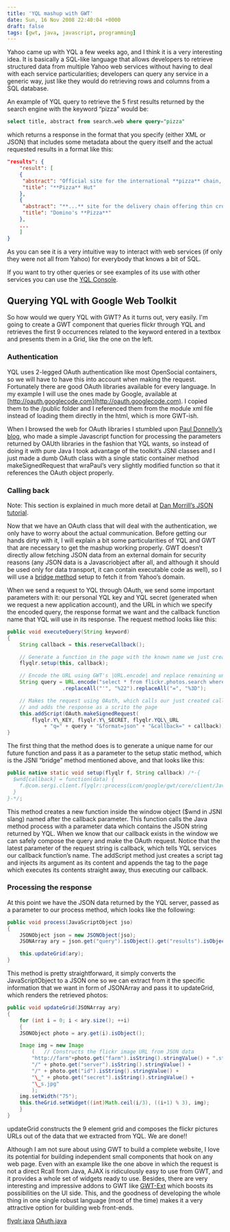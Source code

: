 ```yaml
---
title: 'YQL mashup with GWT'
date: Sun, 16 Nov 2008 22:40:04 +0000
draft: false
tags: [gwt, java, javascript, programming]
---
```


Yahoo came up with YQL a few weeks ago, and I think it is a very interesting idea. It is basically a SQL-like language that allows developers to retrieve structured data from multiple Yahoo web services without having to deal with each service particularities; developers can query any service in a generic way, just like they would do retrieving rows and columns from a SQL database.

<!-- more -->

An example of YQL query to retrieve the 5 first results returned by the search engine with the keyword “pizza” would be:

```sql
select title, abstract from search.web where query="pizza"
```

which returns a response in the format that you specify (either XML or JSON) that includes some metadata about the query itself and the actual requested results in a format like this:

```json
"results": {
    "result": [
    {
     "abstract": "Official site for the international **pizza** chain, with online ordering, etc.",
     "title": "**Pizza** Hut"
    },
    {
     "abstract": "**...** site for the delivery chain offering thin crust, deep dish, etc.",
     "title": "Domino's **Pizza**"
    },
    ...
    ]
}
```

As you can see it is a very intuitive way to interact with web services (if only they were not all from Yahoo) for everybody that knows a bit of SQL.

If you want to try other queries or see examples of its use with other services you can use the [YQL Console](http://developer.yahoo.com/yql/console/).

Querying YQL with Google Web Toolkit
------------------------------------

So how would we query YQL with GWT? As it turns out, very easily. I'm going to create a GWT component that queries flickr through YQL and retrieves the first 9 occurrences related to the keyword entered in a textbox and presents them in a Grid, like the one on the left.

### Authentication

YQL uses 2-legged OAuth authentication like most OpenSocial containers, so we will have to have this into account when making the request. Fortunately there are good OAuth libraries available for every language. In my example I will use the ones made by Google, available at [http://oauth.googlecode.com](http://oauth.googlecode.com). I copied them to the /public folder and I referenced them from the module xml file instead of loading them directly in the html, which is more GWT-ish.

When I browsed the web for OAuth libraries I stumbled upon [Paul Donnelly’s blog](http://paul.donnelly.org), who made a simple Javascript function for processing the parameters returned by OAUth libraries in the fashion that YQL wants, so instead of doing it with pure Java I took advantage of the toolkit’s JSNI classes and I just made a dumb OAuth class with a single static container method makeSignedRequest that wraPaul’s very slightly modified function so that it references the OAuth object properly.

### Calling back

Note: This section is explained in much more detail at [Dan Morrill’s JSON tutorial](http://code.google.com/support/bin/answer.py?answer=65632&topic=11368).

Now that we have an OAuth class that will deal with the authentication, we only have to worry about the actual communication. Before getting our hands dirty with it, I will explain a bit some particularities of YQL and GWT that are necessary to get the mashup working properly. GWT doesn’t directly allow fetching JSON data from an external domain for security reasons (any JSON data is a Javascriobject after all, and although it should be used only for data transport, it can contain executable code as well), so I will use a [bridge method](http://code.google.com/support/bin/answer.py?answer=55954&topic=10213) setup to fetch it from Yahoo’s domain.

When we send a request to YQL through OAuth, we send some important parameters with it: our personal YQL key and YQL secret (generated when we request a new application account), and the URL in which we specify the encoded query, the response format we want and the callback function name that YQL will use in its response. The request method looks like this:

```java
public void executeQuery(String keyword)
{
    String callback = this.reserveCallback();

    // Generate a function in the page with the known name we just created
    flyqlr.setup(this, callback);

    // Encode the URL using GWT's |URL.encode| and replace remaining unencoded characters
    String query = URL.encode("select * from flickr.photos.search where text = '" + keyword + "' limit 9")
                  .replaceAll("'", "%22").replaceAll("=", "%3D");

    // Makes the request using OAuth, which calls our just created callback
    // and adds the response as a scrito the page
    this.addScript(OAuth.makeSignedRequest(
        flyqlr.Y\_KEY, flyqlr.Y\_SECRET, flyqlr.YQL\_URL
            + "q=" + query + "&format=json" + "&callback=" + callback));
}
```

The first thing that the method does is to generate a unique name for our future function and pass it as a parameter to the setup static method, which is the JSNI “bridge” method mentioned above, and that looks like this:

```java
public native static void setup(flyqlr f, String callback) /*-{
  $wnd[callback] = function(data) {
    f.@com.sergi.client.flyqlr::process(Lcom/google/gwt/core/client/JavaScriptObject;)(data);
  }
}-*/;
```
This method creates a new function inside the window object ($wnd in JSNI slang) named after the callback parameter. This function calls the Java method process with a parameter data which contains the JSON string returned by YQL. When we know that our callback exists in the window we can safely compose the query and make the OAuth request. Notice that the latest parameter of the request string is callback, which tells YQL services our callback function’s name. The addScript method just creates a script tag and injects its argument as its content and appends the tag to the page which executes its contents straight away, thus executing our callback.

### Processing the response

At this point we have the JSON data returned by the YQL server, passed as a parameter to our process method, which looks like the following:

```java
public void process(JavaScriptObject jso)
{
    JSONObject json = new JSONObject(jso);
    JSONArray ary = json.get("query").isObject().get("results").isObject().get("photo").isArray();

    this.updateGrid(ary);
}
```

This method is pretty straightforward, it simply converts the JavaScriptObject to a JSON one so we can extract from it the specific information that we want in form of JSONArray and pass it to updateGrid, which renders the retrieved photos:

```java
public void updateGrid(JSONArray ary)
{
    for (int i = 0; i < ary.size(); ++i)
    {
    JSONObject photo = ary.get(i).isObject();

    Image img = new Image
        (   // Constructs the flickr image URL from JSON data
        "http://farm"+photo.get("farm").isString().stringValue() + ".static.flickr.com" +
        "/" + photo.get("server").isString().stringValue() +
        "/" + photo.get("id").isString().stringValue() +
        "\_" + photo.get("secret").isString().stringValue() +
        "\_s.jpg"
        );
    img.setWidth("75");
    this.theGrid.setWidget((int)Math.ceil(i/3), ((i+1) % 3), img);
    }
}
```

updateGrid constructs the 9 element grid and composes the flickr pictures URLs out of the data that we extracted from YQL. We are done!!

Although I am not sure about using GWT to build a complete website, I love its potential for building independent small components that hook on any web page. Even with an example like the one above in which the request is not a direct Rcall from Java, AJAX is ridiculously easy to use from GWT, and it provides a whole set of widgets ready to use. Besides, there are very interesting and impressive addons to GWT like [GWT-Ext](http://code.google.com/p/gwt-ext) which boosts its possibilities on the UI side. This, and the goodness of developing the whole thing in one single robust language (most of the time) makes it a very attractive option for building web front-ends.

[flyqlr.java](http://sergimansilla.com/public/flyqlr/flyqlr/src/com/sergi/client/flyqlr.java)
[OAuth.java](http://sergimansilla.com/public/flyqlr/flyqlr/src/com/sergi/client/OAuth.java)